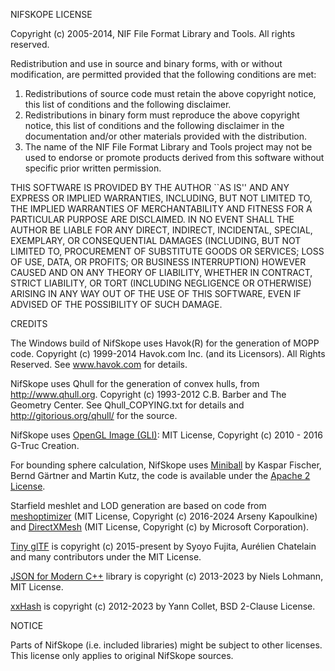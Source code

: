 NIFSKOPE LICENSE

Copyright (c) 2005-2014, NIF File Format Library and Tools.
All rights reserved.

Redistribution and use in source and binary forms, with or without
modification, are permitted provided that the following conditions
are met:
1. Redistributions of source code must retain the above copyright
   notice, this list of conditions and the following disclaimer.
2. Redistributions in binary form must reproduce the above copyright
   notice, this list of conditions and the following disclaimer in the
   documentation and/or other materials provided with the distribution.
3. The name of the NIF File Format Library and Tools project may not be
   used to endorse or promote products derived from this software
   without specific prior written permission.

THIS SOFTWARE IS PROVIDED BY THE AUTHOR ``AS IS'' AND ANY EXPRESS OR
IMPLIED WARRANTIES, INCLUDING, BUT NOT LIMITED TO, THE IMPLIED WARRANTIES
OF MERCHANTABILITY AND FITNESS FOR A PARTICULAR PURPOSE ARE DISCLAIMED.
IN NO EVENT SHALL THE AUTHOR BE LIABLE FOR ANY DIRECT, INDIRECT,
INCIDENTAL, SPECIAL, EXEMPLARY, OR CONSEQUENTIAL DAMAGES (INCLUDING, BUT
NOT LIMITED TO, PROCUREMENT OF SUBSTITUTE GOODS OR SERVICES; LOSS OF USE,
DATA, OR PROFITS; OR BUSINESS INTERRUPTION) HOWEVER CAUSED AND ON ANY
THEORY OF LIABILITY, WHETHER IN CONTRACT, STRICT LIABILITY, OR TORT
(INCLUDING NEGLIGENCE OR OTHERWISE) ARISING IN ANY WAY OUT OF THE USE OF
THIS SOFTWARE, EVEN IF ADVISED OF THE POSSIBILITY OF SUCH DAMAGE.


CREDITS

The Windows build of NifSkope uses Havok(R) for the generation of MOPP code.
Copyright (c) 1999-2014 Havok.com Inc. (and its Licensors).
All Rights Reserved.  See www.havok.com for details.

NifSkope uses Qhull for the generation of convex hulls, from http://www.qhull.org.
Copyright (c) 1993-2012 C.B. Barber and The Geometry Center.
See Qhull_COPYING.txt for details and http://gitorious.org/qhull/ for the source.

NifSkope uses [OpenGL Image (GLI)](http://gli.g-truc.net/):
MIT License, Copyright (c) 2010 - 2016 G-Truc Creation.

For bounding sphere calculation, NifSkope uses [Miniball](https://github.com/hbf/miniball)
by Kaspar Fischer, Bernd Gärtner and Martin Kutz, the code is available under the
[Apache 2 License](http://www.apache.org/licenses/LICENSE-2.0.html).

Starfield meshlet and LOD generation are based on code from [meshoptimizer](https://github.com/zeux/meshoptimizer)
(MIT License, Copyright (c) 2016-2024 Arseny Kapoulkine) and [DirectXMesh](https://github.com/microsoft/DirectXMesh)
(MIT License, Copyright (c) by Microsoft Corporation).

[Tiny glTF](https://github.com/syoyo/tinygltf) is copyright (c) 2015-present by
Syoyo Fujita, Aurélien Chatelain and many contributors under the MIT License.

[JSON for Modern C++](https://github.com/nlohmann/json) library is copyright (c)
2013-2023 by Niels Lohmann, MIT License.

[xxHash](https://github.com/Cyan4973/xxHash) is copyright (c) 2012-2023 by
Yann Collet, BSD 2-Clause License.

NOTICE

Parts of NifSkope (i.e. included libraries) might be subject to
other licenses. This license only applies to original NifSkope
sources.
